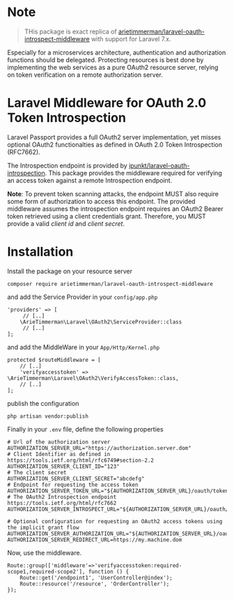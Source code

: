 # Note

> THis package is exact replica of [arietimmerman/laravel-oauth-introspect-middleware](https://github.com/arietimmerman/laravel-oauth-introspect-middleware) with support for Laravel 7.x.

Especially for a microservices architecture, authentication and authorization functions should be delegated. Protecting resources is best done by implementing the web services as a pure OAuth2 resource server, relying on token verification on a remote authorization server.

# Laravel Middleware for OAuth 2.0 Token Introspection

Laravel Passport provides a full OAuth2 server implementation, yet misses optional OAuth2 functionalties as defined in OAuth 2.0 Token Introspection (RFC7662).

The Introspection endpoint is provided by [ipunkt/laravel-oauth-introspection](https://github.com/ipunkt/laravel-oauth-introspection). This package provides the middleware required for verifying an access token against a remote Introspection endpoint.

__Note__: To prevent token scanning attacks, the endpoint MUST also require some form of authorization to access this endpoint. The provided middleware assumes the introspection endpoint requires an OAuth2 Bearer token retrieved using a client credentials grant. Therefore, you MUST provide a valid _client id_ and _client secret_.

# Installation

Install the package on your resource server

~~~
composer require arietimmerman/laravel-oauth-introspect-middleware
~~~

and add the Service Provider in your `config/app.php`

~~~.php
'providers' => [
     // [..]
    \ArieTimmerman\Laravel\OAuth2\ServiceProvider::class
     // [..]
];
~~~

and add the MiddleWare in your `App/Http/Kernel.php`

~~~.php
protected $routeMiddleware = [
    // [..]
    'verifyaccesstoken' => \ArieTimmerman\Laravel\OAuth2\VerifyAccessToken::class,
    // [..]
];
~~~

publish the configuration

~~~
php artisan vendor:publish
~~~

Finally in your `.env` file, define the following properties

~~~.properties
# Url of the authorization server
AUTHORIZATION_SERVER_URL="https://authorization.server.dom"
# Client Identifier as defined in https://tools.ietf.org/html/rfc6749#section-2.2
AUTHORIZATION_SERVER_CLIENT_ID="123"
# The client secret
AUTHORIZATION_SERVER_CLIENT_SECRET="abcdefg"
# Endpoint for requesting the access token
AUTHORIZATION_SERVER_TOKEN_URL="${AUTHORIZATION_SERVER_URL}/oauth/token"
# The OAuth2 Introspection endpoint https://tools.ietf.org/html/rfc7662
AUTHORIZATION_SERVER_INTROSPECT_URL="${AUTHORIZATION_SERVER_URL}/oauth/introspect"

# Optional configuration for requesting an OAuth2 access tokens using the implicit grant flow
AUTHORIZATION_SERVER_AUTHORIZATION_URL="${AUTHORIZATION_SERVER_URL}/oauth/authorize"
AUTHORIZATION_SERVER_REDIRECT_URL=https://my.machine.dom
~~~

Now, use the middleware.

~~~.php
Route::group(['middleware'=>'verifyaccesstoken:required-scope1,required-scope2'], function () {
	Route::get('/endpoint1', 'UserController@index');
	Route::resource('/resource', 'OrderController');
});
~~~

